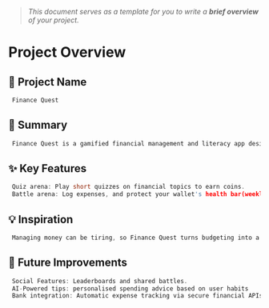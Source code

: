 > *This document serves as a template for you to write a **brief overview** of your project.*

# Project Overview

## 🎯 Project Name
``` c
 Finance Quest
```

## 🚀 Summary
``` c
 Finance Quest is a gamified financial management and literacy app designed to make budgeting and learning about money fun. Users fight "spending monsters" by tracking expenses and level up their knowledge in the Quiz arena through interactive financial literacy quizzes
```

## ✨ Key Features
``` c
 Quiz arena: Play short quizzes on financial topics to earn coins.
 Battle arena: Log expenses, and protect your wallet's health bar(weekly budget)
```

## 💡 Inspiration
``` c
 Managing money can be tiring, so Finance Quest turns budgeting into a game and makes learning about money fun, and it motivates users  through fun rewards and visual progress rather than dull spreadsheets.
```

## 📌 Future Improvements
``` c
 Social Features: Leaderboards and shared battles.
 AI-Powered tips: personalised spending advice based on user habits
 Bank integration: Automatic expense tracking via secure financial APIs.
```
